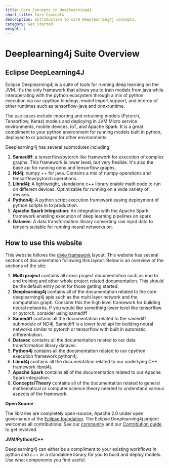 ```yaml
---
title: Core Concepts in Deeplearning4j
short_title: Core Concepts
description: Introduction to core Deeplearning4j concepts.
category: Get Started
weight: 1
---
```


# Deeplearning4j Suite Overview

## Eclipse DeepLearning4J

Eclipse Deeplearning4j is a suite of tools for running deep learning on the JVM. It's the only framework that allows you to train models from java while interoperating with the python ecosystem through a mix of python execution via our cpython bindings, model import support, and interop of other runtimes such as tensorflow-java and onnxruntime.

The use cases include importing and retraining models \(Pytorch, Tensorflow, Keras\) models and deploying in JVM Micro service environments, mobile devices, IoT, and Apache Spark. It is a great compliment to your python environment for running models built in python, deployed to or packaged for other environments.

Deeplearning4j has several submodules including:

1. **Samediff**: a tensorflow/pytorch like framework for execution of complex graphs. This framework is lower level, but very flexible. It's also the base api for running onnx and tensorflow graphs.
2. **Nd4j**: numpy ++ for java. Contains a mix of numpy operations and tensorflow/pytorch operations.
3. **Libnd4j**: A lightweight, standalone c++ library enable math code to run on different devices. Optimizable for running on a wide variety of devices.
4. **Python4j**: A python script execution framework easing deployment of python scripts in to production.
5. **Apache Spark Integration**: An integration with the Apache Spark framework enabling execution of deep learning pipelines on spark
6. **Datavec**: A data transformation library converting raw input data to tensors suitable for running neural networks on.

## How to use this website

This website follows the [divio framework](https://documentation.divio.com/) layout. This website has several sections of documentation following this layout. Below is an overview of the sections of the site:

1. **Multi project** contains all cross project documentation such as end to end training and other whole project related documentation. This should be the default entry point for those getting started.
2. **Deeplearning4j** contains all of the documentation related to the core deeplearning4j apis such as the multi layer network and the computation graph. Consider this the high level framework for building neural networks. If you would like something lower level like tensorflow or pytorch, consider using samediff
3. **Samediff** contains all the documentation related to the samediff submodule of ND4j. Samediff is a lower level api for building neural networks similar to pytorch or tensorflow with built in automatic differentiation.
4. **Datavec** contains all the documentation related to our data transformation library datavec.
5. **Python4j** contains all the documentation related to our cpython execution framework python4j.
6. **Libnd4j** contains all the documentation related to our underlying C++ framework libnd4j.
7. **Apache Spark** contains all of the documentation related to our Apache Spark integration.
8. **Concepts/Theory** contains all of the documentation related to general mathematical or computer science theory needed to understand various aspects of the framework.

**Open Source**

The libraries are completely open-source, Apache 2.0 under open governance at the [Eclipse foundation](https://eclipse.org/). The Eclipse Deeplearning4j project welcomes all contributions. See our [community](https://community.konduit.ai/) and our [Contribution guide](https://github.com/eclipse/deeplearning4j/blob/master/CONTRIBUTING.md) to get involved.

**JVM/Python/C++**

Deeplearning4j can either be a compliment to your existing workflows in python and c++ or a standalone library for you to build and deploy models. Use what components you find useful.

